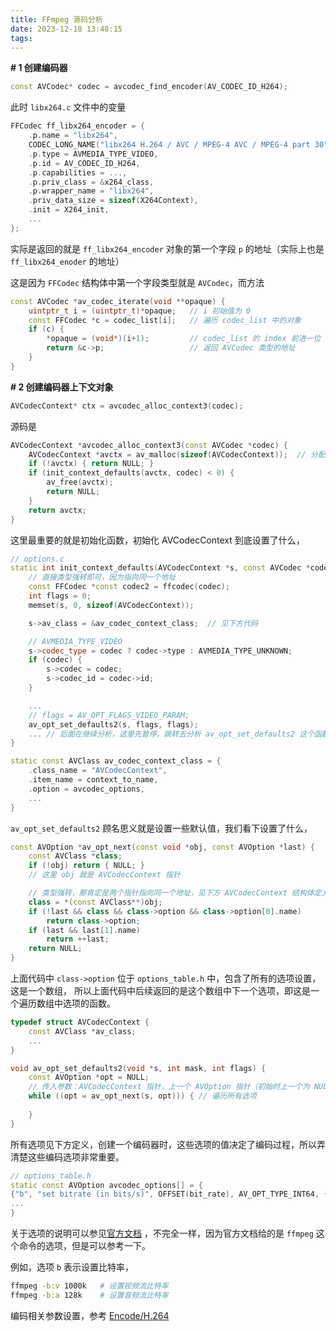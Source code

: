 ```yaml
---
title: FFmpeg 源码分析
date: 2023-12-18 13:48:15
tags:
---
```


**# 1 创建编码器**

```c++
const AVCodec* codec = avcodec_find_encoder(AV_CODEC_ID_H264);
```

此时 `libx264.c` 文件中的变量

```c++
FFCodec ff_libx264_encoder = { 
    .p.name = "libx264",
    CODEC_LONG_NAME("libx264 H.264 / AVC / MPEG-4 AVC / MPEG-4 part 30"),
    .p.type = AVMEDIA_TYPE_VIDEO,
    .p.id = AV_CODEC_ID_H264,
    .p.capabilities = ...,
    .p.priv_class = &x264_class,
    .p.wrapper_name = "libx264",
    .priv_data_size = sizeof(X264Context),
    .init = X264_init,
    ...
};
```

实际是返回的就是 `ff_libx264_encoder` 对象的第一个字段 `p` 的地址（实际上也是 `ff_libx264_enoder` 的地址）

这是因为 `FFCodec` 结构体中第一个字段类型就是 `AVCodec`，而方法

```c++
const AVCodec *av_codec_iterate(void **opaque) {
    uintptr_t i = (uintptr_t)*opaque;   // i 初始值为 0
    const FFCodec *c = codec_list[i];   // 遍历 codec_list 中的对象
    if (c) {
        *opaque = (void*)(i+1);         // codec_list 的 index 前进一位
        return &c->p;                   // 返回 AVCodec 类型的地址
    }
}
```

**# 2 创建编码器上下文对象**


```c++
AVCodecContext* ctx = avcodec_alloc_context3(codec);
```

源码是

```c++
AVCodecContext *avcodec_alloc_context3(const AVCodec *codec) {
    AVCodecContext *avctx = av_malloc(sizeof(AVCodecContext));  // 分配对象内存
    if (!avctx) { return NULL; }
    if (init_context_defaults(avctx, codec) < 0) {
        av_free(avctx);
        return NULL;
    }
    return avctx;
}
```

这里最重要的就是初始化函数，初始化 AVCodecContext 到底设置了什么，

```c++
// options.c 
static int init_context_defaults(AVCodecContext *s, const AVCodec *codec) {
    // 直接类型强转即可，因为指向同一个地址
    const FFCodec *const codec2 = ffcodec(codec);
    int flags = 0;
    memset(s, 0, sizeof(AVCodecContext));

    s->av_class = &av_codec_context_class;  // 见下方代码

    // AVMEDIA_TYPE_VIDEO
    s->codec_type = codec ? codec->type : AVMEDIA_TYPE_UNKNOWN;
    if (codec) {
        s->codec = codec;
        s->codec_id = codec->id;
    }

    ...
    // flags = AV_OPT_FLAGS_VIDEO_PARAM;
    av_opt_set_defaults2(s, flags, flags);
    ... // 后面在继续分析，这里先暂停，跳转去分析 av_opt_set_defaults2 这个函数
}

static const AVClass av_codec_context_class = {
    .class_name = "AVCodecContext",
    .item_name = context_to_name,
    .option = avcodec_options,
    ...
}
```

`av_opt_set_defaults2` 顾名思义就是设置一些默认值，我们看下设置了什么，

```c++
const AVOption *av_opt_next(const void *obj, const AVOption *last) {
    const AVClass *class;
    if (!obj) return { NULL; }
    // 这里 obj 就是 AVCodecContext 指针

    // 类型强转，那肯定是两个指针指向同一个地址，见下方 AVCodecContext 结构体定义
    class = *(const AVClass**)obj;
    if (!last && class && class->option && class->option[0].name)
        return class->option;
    if (last && last[1].name)
        return ++last;
    return NULL;
}
```

上面代码中 `class->option` 位于 `options_table.h` 中，包含了所有的选项设置，这是一个数组，
所以上面代码中后续返回的是这个数组中下一个选项，即这是一个遍历数组中选项的函数。

```c++
typedef struct AVCodecContext {
    const AVClass *av_class;
    ...
}
```

```c++
void av_opt_set_defaults2(void *s, int mask, int flags) {
    const AVOption *opt = NULL;
    // 传入参数：AVCodecContext 指针，上一个 AVOption 指针（初始时上一个为 NULL）
    while ((opt = av_opt_next(s, opt))) { // 遍历所有选项
        
    }
}
```

所有选项见下方定义，创建一个编码器时，这些选项的值决定了编码过程，所以弄清楚这些编码选项非常重要。

```c++
// options_table.h
static const AVOption avcodec_options[] = {
{"b", "set bitrate (in bits/s)", OFFSET(bit_rate), AV_OPT_TYPE_INT64, {.i64 = AV_CODEC_DEFAULT_BITRATE }, 0, INT64_MAX, A|V|E},
...
}
```

关于选项的说明可以参见[官方文档](https://ffmpeg.org/ffmpeg-codecs.html#Codec-Options) ，不完全一样，因为官方文档给的是 `ffmpeg` 这个命令的选项，但是可以参考一下。

例如，选项 `b` 表示设置比特率，

```sh
ffmpeg -b:v 1000k   # 设置视频流比特率
ffmpeg -b:a 128k    # 设置音频流比特率
```

编码相关参数设置，参考 [Encode/H.264](https://trac.ffmpeg.org/wiki/Encode/H.264)